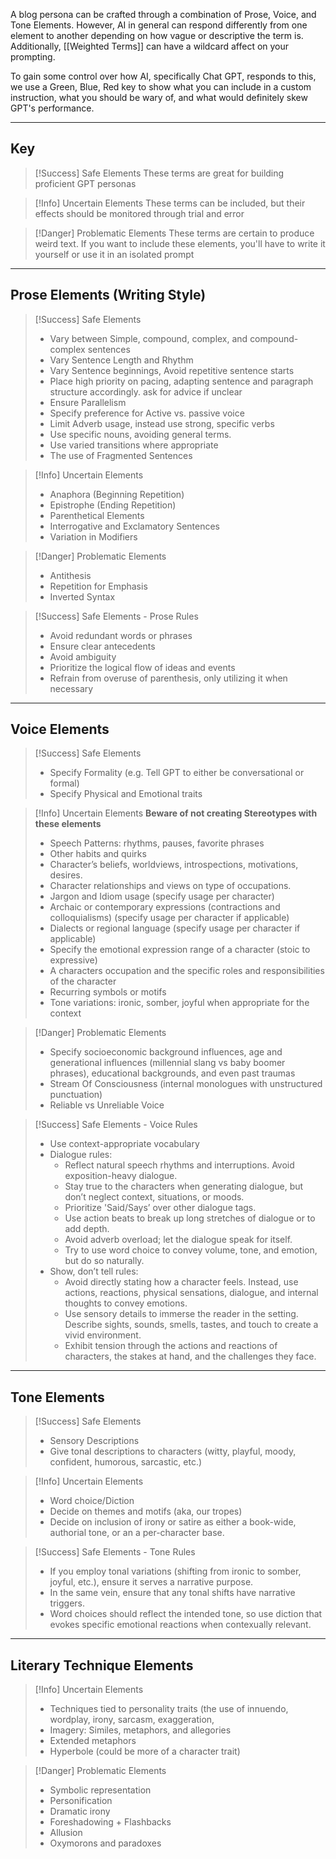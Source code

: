 A blog persona can be crafted through a combination of Prose, Voice, and Tone Elements.
However, AI in general can respond differently from one element to another depending on how vague or descriptive the term is. Additionally, [[Weighted Terms]] can have a wildcard affect on your prompting.

To gain some control over how AI, specifically Chat GPT, responds to this, we use a Green, Blue, Red key to show what you can include in a custom instruction, what you should be wary of, and what would definitely skew GPT's performance.


---


## Key

>[!Success] Safe Elements
>These terms are great for building proficient GPT personas

>[!Info] Uncertain Elements
>These terms can be included, but their effects should be monitored through trial and error

>[!Danger] Problematic Elements
>These terms are certain to produce weird text. If you want to include these elements, you'll have to write it yourself or use it in an isolated prompt


---

## Prose Elements (Writing Style)

>[!Success] Safe Elements
>- Vary between Simple, compound, complex, and compound-complex sentences
>- Vary Sentence Length and Rhythm 
>- Vary Sentence beginnings, Avoid repetitive sentence starts
>- Place high priority on pacing, adapting sentence and paragraph structure accordingly. ask for advice if unclear
>- Ensure Parallelism
>- Specify preference for Active vs. passive voice
>- Limit Adverb usage, instead use strong, specific verbs 
>- Use specific nouns, avoiding general terms.
>- Use varied transitions where appropriate
>- The use of Fragmented Sentences

>[!Info] Uncertain Elements
>- Anaphora (Beginning Repetition)
>- Epistrophe (Ending Repetition)
>- Parenthetical Elements
>- Interrogative and Exclamatory Sentences
>- Variation in Modifiers

>[!Danger] Problematic Elements
>- Antithesis
>- Repetition for Emphasis
>- Inverted Syntax

>[!Success] Safe Elements - Prose Rules
>- Avoid redundant words or phrases
>- Ensure clear antecedents
>- Avoid ambiguity
>- Prioritize the logical flow of ideas and events
>- Refrain from overuse of parenthesis, only utilizing it when necessary


---

## Voice Elements

>[!Success] Safe Elements 
>- Specify Formality (e.g. Tell GPT to either be conversational or formal)
>- Specify Physical and Emotional traits

>[!Info] Uncertain Elements
>**Beware of not creating Stereotypes with these elements**
>- Speech Patterns: rhythms, pauses, favorite phrases
>- Other habits and quirks
>- Character’s beliefs, worldviews, introspections, motivations, desires.
>- Character relationships and views on type of occupations.
>- Jargon and Idiom usage (specify usage per character)
>- Archaic or contemporary expressions (contractions and colloquialisms) (specify usage per character if applicable)
>- Dialects or regional language (specify usage per character if applicable)
>- Specify the emotional expression range of a character (stoic to expressive)
>- A characters occupation and the specific roles and responsibilities of the character
>- Recurring symbols or motifs
>- Tone variations: ironic, somber, joyful when appropriate for the context

>[!Danger] Problematic Elements
>- Specify socioeconomic background influences, age and generational influences (millennial slang vs baby boomer phrases), educational backgrounds, and even past traumas
>- Stream Of Consciousness (internal monologues with unstructured punctuation)
>- Reliable vs Unreliable Voice 

>[!Success] Safe Elements - Voice Rules
>- Use context-appropriate vocabulary
>- Dialogue rules: 
>	- Reflect natural speech rhythms and interruptions. Avoid exposition-heavy dialogue. 
>	- Stay true to the characters when generating dialogue, but don’t neglect context, situations, or moods.
>	- Prioritize 'Said/Says’ over other dialogue tags.
>	- Use action beats to break up long stretches of dialogue or to add depth.
>	- Avoid adverb overload; let the dialogue speak for itself.
>	- Try to use word choice to convey volume, tone, and emotion, but do so naturally.
>- Show, don’t tell rules:
>	- Avoid directly stating how a character feels. Instead, use actions, reactions, physical sensations, dialogue, and internal thoughts to convey emotions.
>	- Use sensory details to immerse the reader in the setting. Describe sights, sounds, smells, tastes, and touch to create a vivid environment.
>	- Exhibit tension through the actions and reactions of characters, the stakes at hand, and the challenges they face.


---

## Tone Elements

>[!Success] Safe Elements
>- Sensory Descriptions
>- Give tonal descriptions to characters (witty, playful, moody, confident, humorous, sarcastic, etc.)

>[!Info] Uncertain Elements
>- Word choice/Diction
>- Decide on themes and motifs (aka, our tropes)
>- Decide on inclusion of irony or satire as either a book-wide, authorial tone, or an a per-character base.

>[!Success] Safe Elements - Tone Rules
>- If you employ tonal variations (shifting from ironic to somber, joyful, etc.), ensure it serves a narrative purpose.
>- In the same vein, ensure that any tonal shifts have narrative triggers.
>- Word choices should reflect the intended tone, so use diction that evokes specific emotional reactions when contexually relevant.


---


## Literary Technique Elements

>[!Info] Uncertain Elements
>- Techniques tied to personality traits (the use of innuendo, wordplay, irony, sarcasm, exaggeration, 
>- Imagery: Similes, metaphors, and allegories
>- Extended metaphors
>- Hyperbole (could be more of a character trait)

>[!Danger] Problematic Elements
>- Symbolic representation
>- Personification
>- Dramatic irony
>-  Foreshadowing + Flashbacks
>- Allusion
>- Oxymorons and paradoxes


